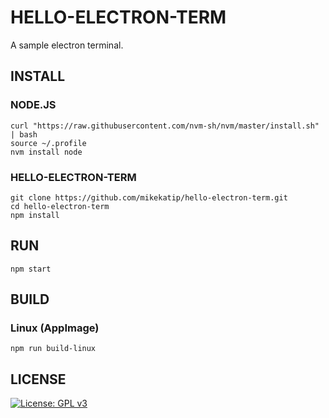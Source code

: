 # HELLO-ELECTRON-TERM

A sample electron terminal.

## INSTALL

### NODE.JS

```
curl "https://raw.githubusercontent.com/nvm-sh/nvm/master/install.sh"  | bash
source ~/.profile
nvm install node
```
### HELLO-ELECTRON-TERM

```
git clone https://github.com/mikekatip/hello-electron-term.git
cd hello-electron-term
npm install
```

## RUN

```
npm start
```

## BUILD

### Linux (AppImage)

```
npm run build-linux
```

## LICENSE

[![License: GPL v3](https://img.shields.io/badge/License-GPLv3-blue.svg)](https://www.gnu.org/licenses/gpl-3.0)

